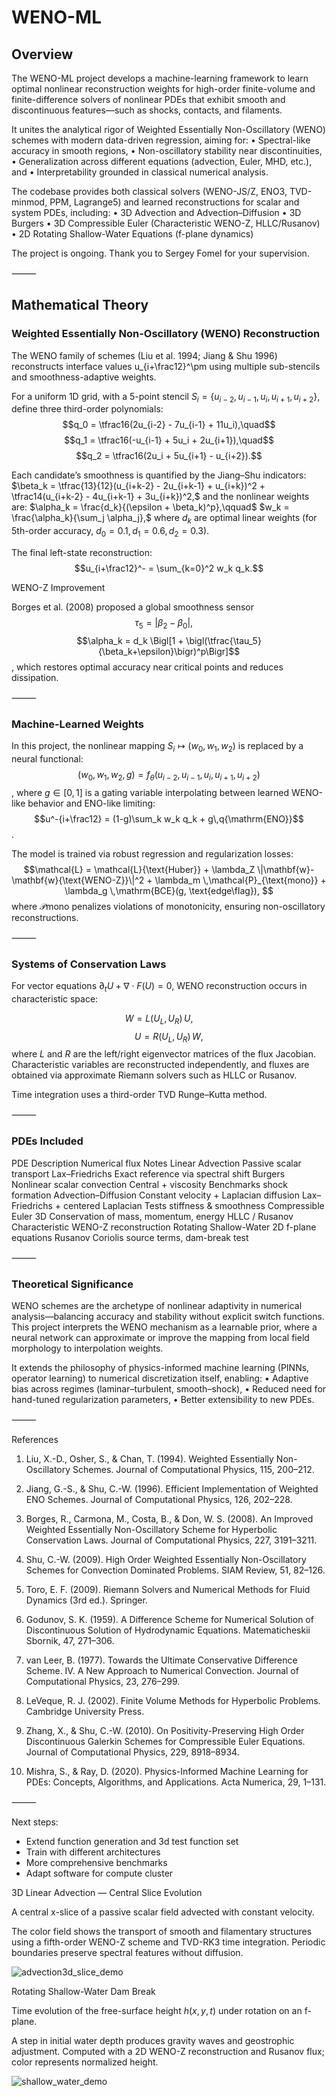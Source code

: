 # WENO-ML

## Overview

The WENO-ML project develops a machine-learning framework to learn optimal nonlinear reconstruction weights for high-order finite-volume and finite-difference solvers of nonlinear PDEs that exhibit smooth and discontinuous features—such as shocks, contacts, and filaments. 

It unites the analytical rigor of Weighted Essentially Non-Oscillatory (WENO) schemes with modern data-driven regression, aiming for:
	•	Spectral-like accuracy in smooth regions,
	•	Non-oscillatory stability near discontinuities,
	•	Generalization across different equations (advection, Euler, MHD, etc.), and
	•	Interpretability grounded in classical numerical analysis.

The codebase provides both classical solvers (WENO-JS/Z, ENO3, TVD-minmod, PPM, Lagrange5) and learned reconstructions for scalar and system PDEs, including:
	•	3D Advection and Advection–Diffusion
	•	3D Burgers
	•	3D Compressible Euler (Characteristic WENO-Z, HLLC/Rusanov)
	•	2D Rotating Shallow-Water Equations (f-plane dynamics)

The project is ongoing. Thank you to Sergey Fomel for your supervision.

⸻

## Mathematical Theory

### Weighted Essentially Non-Oscillatory (WENO) Reconstruction

The WENO family of schemes (Liu et al. 1994; Jiang & Shu 1996) reconstructs interface values u_{i+\frac12}^\pm using multiple sub-stencils and smoothness-adaptive weights.

For a uniform 1D grid, with a 5-point stencil $S_i = \{u_{i-2}, u_{i-1}, u_i, u_{i+1}, u_{i+2}\}$, define three third-order polynomials:
$$q_0 = \tfrac16(2u_{i-2} - 7u_{i-1} + 11u_i),\quad$$
$$q_1 = \tfrac16(-u_{i-1} + 5u_i + 2u_{i+1}),\quad$$
$$q_2 = \tfrac16(2u_i + 5u_{i+1} - u_{i+2}).$$

Each candidate’s smoothness is quantified by the Jiang–Shu indicators:
$\beta_k = \tfrac{13}{12}(u_{i+k-2} - 2u_{i+k-1} + u_{i+k})^2 + \tfrac14(u_{i+k-2} - 4u_{i+k-1} + 3u_{i+k})^2,$
and the nonlinear weights are:
$\alpha_k = \frac{d_k}{(\epsilon + \beta_k)^p},\qquad$
$w_k = \frac{\alpha_k}{\sum_j \alpha_j},$
where $d_k$ are optimal linear weights (for 5th-order accuracy, $d_0=0.1,\,d_1=0.6,\,d_2=0.3$).

The final left-state reconstruction:
$$u_{i+\frac12}^- = \sum_{k=0}^2 w_k q_k.$$

WENO-Z Improvement

Borges et al. (2008) proposed a global smoothness sensor
$$\tau_5 = |\beta_2 - \beta_0|,\quad$$
$$\alpha_k = d_k \Bigl[1 + \bigl(\tfrac{\tau_5}{\beta_k+\epsilon}\bigr)^p\Bigr]$$,
which restores optimal accuracy near critical points and reduces dissipation.

⸻

### Machine-Learned Weights

In this project, the nonlinear mapping $S_i \mapsto (w_0,w_1,w_2)$ is replaced by a neural functional:
$$(w_0, w_1, w_2, g) = f_\theta(u_{i-2}, u_{i-1}, u_i, u_{i+1}, u_{i+2})$$,
where $g \in [0,1]$ is a gating variable interpolating between learned WENO-like behavior and ENO-like limiting:
$$u^-{i+\frac12} = (1-g)\sum_k w_k q_k + g\,q{\mathrm{ENO}}$$.

The model is trained via robust regression and regularization losses:
$$\mathcal{L} =
\mathcal{L}{\text{Huber}} +
\lambda_Z \|\mathbf{w}-\mathbf{w}{\text{WENO-Z}}\|^2 +
\lambda_m \,\mathcal{P}_{\text{mono}} +
\lambda_g \,\mathrm{BCE}(g, \text{edge\flag}),
$$
where $\mathcal{P}{\text{mono}}$ penalizes violations of monotonicity, ensuring non-oscillatory reconstructions.

⸻

### Systems of Conservation Laws

For vector equations $\partial_t U + \nabla\cdot F(U) = 0,$
WENO reconstruction occurs in characteristic space:

$$W = L(U_L,U_R)\,U,\qquad$$
$$U = R(U_L,U_R)\,W,$$
where $L$ and $R$ are the left/right eigenvector matrices of the flux Jacobian.
Characteristic variables are reconstructed independently, and fluxes are obtained via approximate Riemann solvers such as HLLC or Rusanov.

Time integration uses a third-order TVD Runge–Kutta method.

⸻

### PDEs Included

PDE	Description	Numerical flux	Notes
Linear Advection	Passive scalar transport	Lax–Friedrichs	Exact reference via spectral shift
Burgers	Nonlinear scalar convection	Central + viscosity	Benchmarks shock formation
Advection–Diffusion	Constant velocity + Laplacian diffusion	Lax–Friedrichs + centered Laplacian	Tests stiffness & smoothness
Compressible Euler 3D	Conservation of mass, momentum, energy	HLLC / Rusanov	Characteristic WENO-Z reconstruction
Rotating Shallow-Water 2D	f-plane equations	Rusanov	Coriolis source terms, dam-break test


⸻

### Theoretical Significance

WENO schemes are the archetype of nonlinear adaptivity in numerical analysis—balancing accuracy and stability without explicit switch functions.
This project interprets the WENO mechanism as a learnable prior, where a neural network can approximate or improve the mapping from local field morphology to interpolation weights.

It extends the philosophy of physics-informed machine learning (PINNs, operator learning) to numerical discretization itself, enabling:
	•	Adaptive bias across regimes (laminar–turbulent, smooth–shock),
	•	Reduced need for hand-tuned regularization parameters,
	•	Better extensibility to new PDEs.

⸻

References

1.	Liu, X.-D., Osher, S., & Chan, T. (1994). Weighted Essentially Non-Oscillatory Schemes. Journal of Computational Physics, 115, 200–212.
	
2.	Jiang, G.-S., & Shu, C.-W. (1996). Efficient Implementation of Weighted ENO Schemes. Journal of Computational Physics, 126, 202–228.
	
3.	Borges, R., Carmona, M., Costa, B., & Don, W. S. (2008). An Improved Weighted Essentially Non-Oscillatory Scheme for Hyperbolic Conservation Laws. Journal of Computational Physics, 227, 3191–3211.
	
4.	Shu, C.-W. (2009). High Order Weighted Essentially Non-Oscillatory Schemes for Convection Dominated Problems. SIAM Review, 51, 82–126.
	
5.	Toro, E. F. (2009). Riemann Solvers and Numerical Methods for Fluid Dynamics (3rd ed.). Springer.
	
6.	Godunov, S. K. (1959). A Difference Scheme for Numerical Solution of Discontinuous Solution of Hydrodynamic Equations. Matematicheskii Sbornik, 47, 271–306.
	
7.	van Leer, B. (1977). Towards the Ultimate Conservative Difference Scheme. IV. A New Approach to Numerical Convection. Journal of Computational Physics, 23, 276–299.
	
8.	LeVeque, R. J. (2002). Finite Volume Methods for Hyperbolic Problems. Cambridge University Press.
	
9.	Zhang, X., & Shu, C.-W. (2010). On Positivity-Preserving High Order Discontinuous Galerkin Schemes for Compressible Euler Equations. Journal of Computational Physics, 229, 8918–8934.
	
10.	Mishra, S., & Ray, D. (2020). Physics-Informed Machine Learning for PDEs: Concepts, Algorithms, and Applications. Acta Numerica, 29, 1–131.

⸻

Next steps:
- Extend function generation and 3d test function set
- Train with different architectures
- More comprehensive benchmarks
- Adapt software for compute cluster


3D Linear Advection — Central Slice Evolution

A central x-slice of a passive scalar field advected with constant velocity.

The color field shows the transport of smooth and filamentary structures using a fifth-order WENO-Z scheme and TVD-RK3 time integration. Periodic boundaries preserve spectral features without diffusion.

![advection3d_slice_demo](https://github.com/user-attachments/assets/2bff4f2b-df6d-44eb-99ce-231f56dab208)


Rotating Shallow-Water Dam Break

Time evolution of the free-surface height $h(x,y,t)$ under rotation on an f-plane.

A step in initial water depth produces gravity waves and geostrophic adjustment. Computed with a 2D WENO-Z reconstruction and Rusanov flux; color represents normalized height.

![shallow_water_demo](https://github.com/user-attachments/assets/b49188e9-4cc7-46f8-a00b-6df8bf696d7b)
